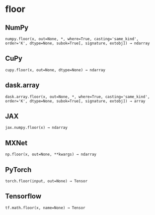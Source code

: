 # floor

## NumPy

```
numpy.floor(x, out=None, *, where=True, casting='same_kind', order='K', dtype=None, subok=True[, signature, extobj]) → ndarray
```

## CuPy

```
cupy.floor(x, out=None, dtype=None) → ndarray
```

## dask.array

```
dask.array.floor(x, out=None, *, where=True, casting='same_kind', order='K', dtype=None, subok=True[, signature, extobj]) → array
```

## JAX

```
jax.numpy.floor(x) → ndarray
```

## MXNet

```
np.floor(x, out=None, **kwargs) → ndarray
```

## PyTorch

```
torch.floor(input, out=None) → Tensor
```

## Tensorflow

```
tf.math.floor(x, name=None) → Tensor
```
